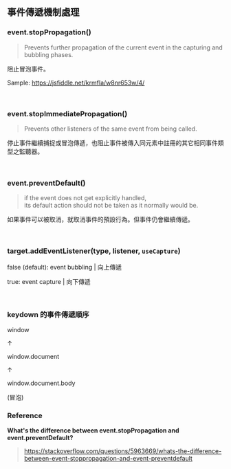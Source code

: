 ## 事件傳遞機制處理

### event.stopPropagation()

> Prevents further propagation of the current event in the capturing and bubbling phases.

阻止冒泡事件。

Sample: https://jsfiddle.net/krmfla/w8nr653w/4/

<br />

### event.stopImmediatePropagation()

> Prevents other listeners of the same event from being called.

停止事件繼續捕捉或冒泡傳遞，也阻止事件被傳入同元素中註冊的其它相同事件類型之監聽器。

<br />

### event.preventDefault()

> if the event does not get explicitly handled, <br /> its default action should not be taken as it normally would be.

如果事件可以被取消，就取消事件的預設行為。但事件仍會繼續傳遞。

<br />

### target.addEventListener(type, listener, ``useCapture``)

false (default): event bubbling | 向上傳遞

true: event capture | 向下傳遞

<br />

### keydown 的事件傳遞順序

window

↑

window.document

↑

window.document.body

(冒泡)

### Reference

**What's the difference between event.stopPropagation and event.preventDefault?**

> https://stackoverflow.com/questions/5963669/whats-the-difference-between-event-stoppropagation-and-event-preventdefault
